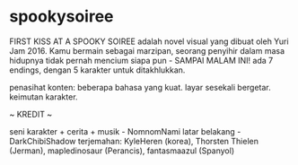 # spookysoiree

FIRST KISS AT A SPOOKY SOIREE adalah novel visual yang dibuat oleh Yuri Jam 2016. Kamu bermain sebagai marzipan, seorang penyihir dalam masa hidupnya tidak pernah mencium siapa pun - SAMPAI MALAM INI! ada 7 endings, dengan 5 karakter untuk ditakhlukkan.

penasihat konten: beberapa bahasa yang kuat. layar sesekali bergetar. keimutan karakter.


~ KREDIT ~

seni karakter + cerita + musik - NomnomNami
latar belakang - DarkChibiShadow
terjemahan: KyleHeren (korea), Thorsten Thielen (Jerman), mapledinosaur (Perancis), fantasmaazul (Spanyol)
